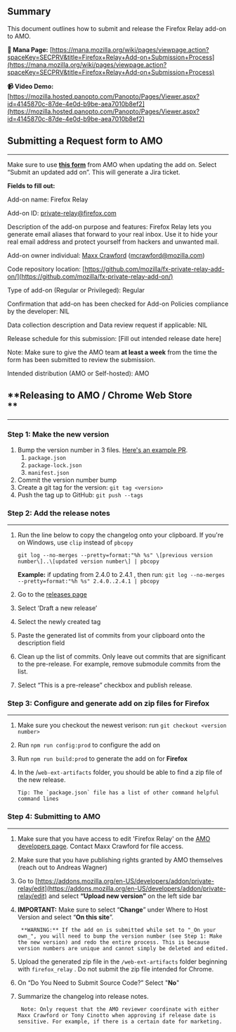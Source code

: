 
Summary
-------

This document outlines how to submit and release the Firefox Relay add-on to AMO.

**📝 Mana Page:** [https://mana.mozilla.org/wiki/pages/viewpage.action?spaceKey=SECPRV&title=Firefox+Relay+Add-on+Submission+Process](https://mana.mozilla.org/wiki/pages/viewpage.action?spaceKey=SECPRV&title=Firefox+Relay+Add-on+Submission+Process)

**📹 Video Demo:** [https://mozilla.hosted.panopto.com/Panopto/Pages/Viewer.aspx?id=4145870c-87de-4e0d-b9be-aea7010b8ef2](https://mozilla.hosted.panopto.com/Panopto/Pages/Viewer.aspx?id=4145870c-87de-4e0d-b9be-aea7010b8ef2)

  

**Submitting a Request form to AMO**
------------------------------------

* * *

Make sure to use **[this form](https://mana.mozilla.org/wiki/pages/viewpage.action?spaceKey=FDPDT&title=Mozilla+Add-on+Review+Requests+Intake)** from AMO when updating the add on. Select “Submit an updated add on”. This will generate a Jira ticket.

  
**Fields to fill out:**

Add-on name: Firefox Relay

Add-on ID: private-relay@firefox.com

Description of the add-on purpose and features: Firefox Relay lets you generate email aliases that forward to your real inbox. Use it to hide your real email address and protect yourself from hackers and unwanted mail.

Add-on owner individual: [Maxx Crawford](/wiki/display/~mcrawford@mozilla.com) (mcrawford@mozilla.com)

Code repository location: [https://github.com/mozilla/fx-private-relay-add-on/](https://github.com/mozilla/fx-private-relay-add-on/)

Type of add-on (Regular or Privileged): Regular

Confirmation that add-on has been checked for Add-on Policies compliance by the developer: NIL

Data collection description and Data review request if applicable: NIL

Release schedule for this submission: [Fill out intended release date here]

Note: Make sure to give the AMO team **at least a week** from the time the form has been submitted to review the submission.

Intended distribution (AMO or Self-hosted): AMO


**Releasing to AMO / Chrome Web Store  
**
------------------------------------------

* * *

### Step 1: Make the new version

1.  Bump the version number in 3 files. [Here's an example PR](https://github.com/mozilla/fx-private-relay-add-on/pull/375/files).  
    1.  `package.json`
    2.  `package-lock.json`
    3.  `manifest.json`
2.  Commit the version number bump
3.  Create a git tag for the version: `git tag <version>`
4.  Push the tag up to GitHub: `git push --tags`

### Step 2: Add the release notes
------------------------------------------

1.  Run the line below to copy the changelog onto your clipboard. If you're on Windows, use `clip` instead of `pbcopy`
    
       ` git log --no-merges --pretty=format:"%h %s" \[previous version number\]..\[updated version number\] | pbcopy `
    
    **Example:** if updating from 2.4.0 to 2.4.1 , then run: ` git log --no-merges --pretty=format:"%h %s" 2.4.0..2.4.1 | pbcopy `
    
      
    
2.  Go to the [releases page](https://github.com/mozilla/fx-private-relay-add-on/releases)
3.  Select ‘Draft a new release’
4.  Select the newly created tag
5.  Paste the generated list of commits from your clipboard onto the description field
6.  Clean up the list of commits. Only leave out commits that are significant to the pre-release. For example, remove submodule commits from the list.
7.  Select “This is a pre-release” checkbox and publish release.



### Step 3: Configure and generate add on zip files for Firefox
------------------------------------------


1.  Make sure you checkout the newest verison: run `git checkout <version number>`
2.  Run `npm run config:prod` to configure the add on
3.  Run `npm run build:prod` to generate the add on for **Firefox**
5.  In the /`web-ext-artifacts` folder, you should be able to find a zip file of the new release.

        Tip: The `package.json` file has a list of other command helpful command lines


###   Step 4: Submitting to AMO
------------------------------------------

1. Make sure that you have access to edit 'Firefox Relay' on the [AMO developers page](https://addons.mozilla.org/en-US/developers/addons). Contact Maxx Crawford for file access.

2. Make sure that you have publishing rights granted by AMO themselves (reach out to Andreas Wagner)

  
3. Go to [https://addons.mozilla.org/en-US/developers/addon/private-relay/edit](https://addons.mozilla.org/en-US/developers/addon/private-relay/edit) and select **“Upload new version”** on the left side bar

4. **IMPORTANT:** Make sure to select “**Change**” under Where to Host Version and select “**On this site**”.

        **WARNING:** If the add on is submitted while set to "_On your own_", you will need to bump the version number (see Step 1: Make the new version) and redo the entire process. This is because version numbers are unique and cannot simply be deleted and edited.

5. Upload the generated zip file in the `/web-ext-artifacts` folder beginning with `firefox_relay` . Do not submit the zip file intended for Chrome.

6. On “Do You Need to Submit Source Code?” Select "**No**"

7. Summarize the changelog into release notes.

        Note: Only request that the AMO reviewer coordinate with either Maxx Crawford or Tony Cinotto when approving if release date is sensitive. For example, if there is a certain date for marketing.


  
  
